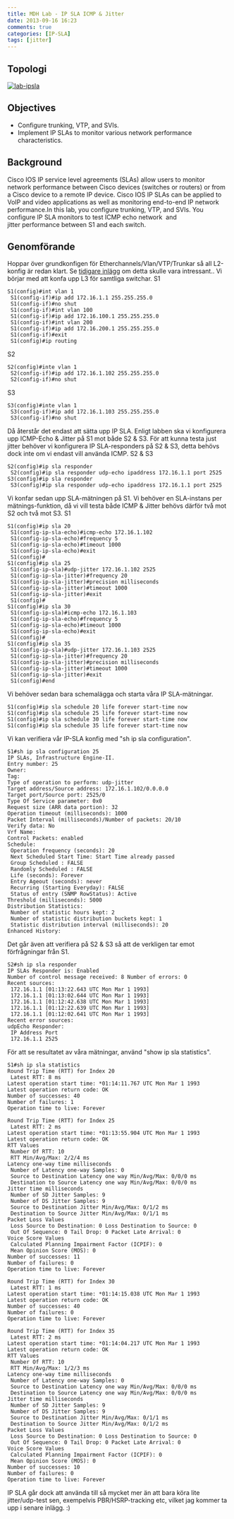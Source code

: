```yaml
---
title: MDH Lab - IP SLA ICMP & Jitter
date: 2013-09-16 16:23
comments: true
categories: [IP-SLA]
tags: [jitter]
---
```

Topologi
--------

[![lab-ipsla](/assets/images/2013/09/lab-ipsla.png?w=553)](/assets/images/2013/09/lab-ipsla.png)

Objectives
----------

*   Configure trunking, VTP, and SVIs.
*   Implement IP SLAs to monitor various network performance characteristics.

Background
----------

Cisco IOS IP service level agreements (SLAs) allow users to monitor network performance between Cisco devices (switches or routers) or from a Cisco device to a remote IP device. Cisco IOS IP SLAs can be applied to VoIP and video applications as well as monitoring end-to-end IP network performance.In this lab, you configure trunking, VTP, and SVIs. You configure IP SLA monitors to test ICMP echo network  and jitter performance between S1 and each switch.

Genomförande
------------

Hoppar över grundkonfigen för Etherchannels/Vlan/VTP/Trunkar så all L2-konfig är redan klart. Se [tidigare inlägg](http://roadtoccie.se/2013/09/16/mdh-lab-hsrp/ "MDH Lab – HSRP") om detta skulle vara intressant.. Vi börjar med att konfa upp L3 för samtliga switchar. S1

```
S1(config)#int vlan 1
 S1(config-if)#ip add 172.16.1.1 255.255.255.0
 S1(config-if)#no shut
 S1(config-if)#int vlan 100
 S1(config-if)#ip add 172.16.100.1 255.255.255.0
 S1(config-if)#int vlan 200
 S1(config-if)#ip add 172.16.200.1 255.255.255.0
 S1(config-if)#exit
 S1(config)#ip routing
```
S2
```
S2(config)#inte vlan 1
 S2(config-if)#ip add 172.16.1.102 255.255.255.0
 S2(config-if)#no shut
```
S3
```
S3(config)#inte vlan 1
 S3(config-if)#ip add 172.16.1.103 255.255.255.0
 S3(config-if)#no shut
```
Då återstår det endast att sätta upp IP SLA. Enligt labben ska vi konfigurera upp ICMP-Echo & Jitter på S1 mot både S2 & S3. För att kunna testa just jitter behöver vi konfigurera IP SLA-responders på S2 & S3, detta behövs dock inte om vi endast vill använda ICMP. S2 & S3
```
S2(config)#ip sla responder
 S2(config)#ip sla responder udp-echo ipaddress 172.16.1.1 port 2525
S3(config)#ip sla responder
 S3(config)#ip sla responder udp-echo ipaddress 172.16.1.1 port 2525
```
Vi konfar sedan upp SLA-mätningen på S1. Vi behöver en SLA-instans per mätnings-funktion, då vi vill testa både ICMP & Jitter behövs därför två mot S2 och två mot S3. S1
```
S1(config)#ip sla 20
 S1(config-ip-sla-echo)#icmp-echo 172.16.1.102
 S1(config-ip-sla-echo)#frequency 5
 S1(config-ip-sla-echo)#timeout 1000
 S1(config-ip-sla-echo)#exit
 S1(config)#
S1(config)#ip sla 25
 S1(config-ip-sla)#udp-jitter 172.16.1.102 2525
 S1(config-ip-sla-jitter)#frequency 20
 S1(config-ip-sla-jitter)#precision milliseconds
 S1(config-ip-sla-jitter)#timeout 1000
 S1(config-ip-sla-jitter)#exit
 S1(config)#
S1(config)#ip sla 30
 S1(config-ip-sla)#icmp-echo 172.16.1.103
 S1(config-ip-sla-echo)#frequency 5
 S1(config-ip-sla-echo)#timeout 1000
 S1(config-ip-sla-echo)#exit
 S1(config)#
S1(config)#ip sla 35
 S1(config-ip-sla)#udp-jitter 172.16.1.103 2525
 S1(config-ip-sla-jitter)#frequency 20
 S1(config-ip-sla-jitter)#precision milliseconds
 S1(config-ip-sla-jitter)#timeout 1000
 S1(config-ip-sla-jitter)#exit
 S1(config)#end
```
Vi behöver sedan bara schemalägga och starta våra IP SLA-mätningar.
```
S1(config)#ip sla schedule 20 life forever start-time now
S1(config)#ip sla schedule 25 life forever start-time now
S1(config)#ip sla schedule 30 life forever start-time now
S1(config)#ip sla schedule 35 life forever start-time now
```
Vi kan verifiera vår IP-SLA konfig med "sh ip sla configuration".
```
S1#sh ip sla configuration 25
IP SLAs, Infrastructure Engine-II.
Entry number: 25
Owner: 
Tag: 
Type of operation to perform: udp-jitter
Target address/Source address: 172.16.1.102/0.0.0.0
Target port/Source port: 2525/0
Type Of Service parameter: 0x0
Request size (ARR data portion): 32
Operation timeout (milliseconds): 1000
Packet Interval (milliseconds)/Number of packets: 20/10
Verify data: No
Vrf Name: 
Control Packets: enabled
Schedule:
 Operation frequency (seconds): 20
 Next Scheduled Start Time: Start Time already passed
 Group Scheduled : FALSE
 Randomly Scheduled : FALSE
 Life (seconds): Forever
 Entry Ageout (seconds): never
 Recurring (Starting Everyday): FALSE
 Status of entry (SNMP RowStatus): Active
Threshold (milliseconds): 5000
Distribution Statistics:
 Number of statistic hours kept: 2
 Number of statistic distribution buckets kept: 1
 Statistic distribution interval (milliseconds): 20
Enhanced History:
```
Det går även att verifiera på S2 & S3 så att de verkligen tar emot förfrågningar från S1.
```
S2#sh ip sla responder
IP SLAs Responder is: Enabled
Number of control message received: 8 Number of errors: 0 
Recent sources:
 172.16.1.1 [01:13:22.643 UTC Mon Mar 1 1993]
 172.16.1.1 [01:13:02.644 UTC Mon Mar 1 1993]
 172.16.1.1 [01:12:42.638 UTC Mon Mar 1 1993]
 172.16.1.1 [01:12:22.639 UTC Mon Mar 1 1993]
 172.16.1.1 [01:12:02.641 UTC Mon Mar 1 1993]
Recent error sources:
udpEcho Responder: 
 IP Address Port
 172.16.1.1 2525
```
För att se resultatet av våra mätningar, använd "show ip sla statistics".
```
S1#sh ip sla statistics
Round Trip Time (RTT) for Index 20
 Latest RTT: 8 ms
Latest operation start time: *01:14:11.767 UTC Mon Mar 1 1993
Latest operation return code: OK
Number of successes: 40
Number of failures: 1
Operation time to live: Forever

Round Trip Time (RTT) for Index 25
 Latest RTT: 2 ms
Latest operation start time: *01:13:55.904 UTC Mon Mar 1 1993
Latest operation return code: OK
RTT Values
 Number Of RTT: 10
 RTT Min/Avg/Max: 2/2/4 ms
Latency one-way time milliseconds
 Number of Latency one-way Samples: 0
 Source to Destination Latency one way Min/Avg/Max: 0/0/0 ms
 Destination to Source Latency one way Min/Avg/Max: 0/0/0 ms
Jitter time milliseconds
 Number of SD Jitter Samples: 9
 Number of DS Jitter Samples: 9
 Source to Destination Jitter Min/Avg/Max: 0/1/2 ms
 Destination to Source Jitter Min/Avg/Max: 0/1/1 ms
Packet Loss Values
 Loss Source to Destination: 0 Loss Destination to Source: 0
 Out Of Sequence: 0 Tail Drop: 0 Packet Late Arrival: 0
Voice Score Values
 Calculated Planning Impairment Factor (ICPIF): 0
 Mean Opinion Score (MOS): 0
Number of successes: 11
Number of failures: 0
Operation time to live: Forever

Round Trip Time (RTT) for Index 30
 Latest RTT: 1 ms
Latest operation start time: *01:14:15.038 UTC Mon Mar 1 1993
Latest operation return code: OK
Number of successes: 40
Number of failures: 0
Operation time to live: Forever

Round Trip Time (RTT) for Index 35
 Latest RTT: 2 ms
Latest operation start time: *01:14:04.217 UTC Mon Mar 1 1993
Latest operation return code: OK
RTT Values
 Number Of RTT: 10
 RTT Min/Avg/Max: 1/2/3 ms
Latency one-way time milliseconds
 Number of Latency one-way Samples: 0
 Source to Destination Latency one way Min/Avg/Max: 0/0/0 ms
 Destination to Source Latency one way Min/Avg/Max: 0/0/0 ms
Jitter time milliseconds
 Number of SD Jitter Samples: 9
 Number of DS Jitter Samples: 9
 Source to Destination Jitter Min/Avg/Max: 0/1/1 ms
 Destination to Source Jitter Min/Avg/Max: 0/1/2 ms
Packet Loss Values
 Loss Source to Destination: 0 Loss Destination to Source: 0
 Out Of Sequence: 0 Tail Drop: 0 Packet Late Arrival: 0
Voice Score Values
 Calculated Planning Impairment Factor (ICPIF): 0
 Mean Opinion Score (MOS): 0
Number of successes: 10
Number of failures: 0
Operation time to live: Forever
```
IP SLA går dock att använda till så mycket mer än att bara köra lite jitter/udp-test sen, exempelvis PBR/HSRP-tracking etc, vilket jag kommer ta upp i senare inlägg. :)
